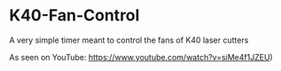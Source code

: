 # K40-Fan-Control
A very simple timer meant to control the fans of K40 laser cutters

As seen on YouTube: https://www.youtube.com/watch?v=siMe4f1JZEU) 
